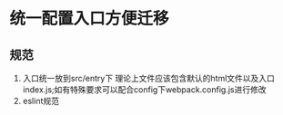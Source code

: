 # 统一配置入口方便迁移

## 规范 
1. 入口统一放到src/entry下 理论上文件应该包含默认的html文件以及入口index.js;如有特殊要求可以配合config下webpack.config.js进行修改
2. eslint规范